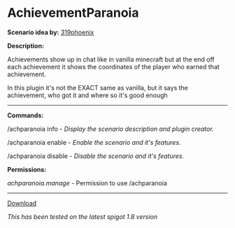 # AchievementParanoia

**Scenario idea by:** [319phoenix](https://www.reddit.com/u/319phoenix)

**Description:**

Achievements show up in chat like in vanilla minecraft but at the end off each achievement it shows the coordinates of the player who earned that achievement.

In this plugin it's not the EXACT same as vanilla, but it says the achievement, who got it and where so it's good enough

___

**Commands:**

/achparanoia info - *Display the scenario description and plugin creator.*

/achparanoia enable - *Enable the scenario and it's features.*

/achparanoia disable - *Disable the scenario and it's features.*

**Permissions:**

*achparanoia.manage* - Permission to use /achparanoia

___

[Download](https://github.com/LeonTG77/AchievementParanoia/releases)

*This has been tested on the latest spigot 1.8 version*

